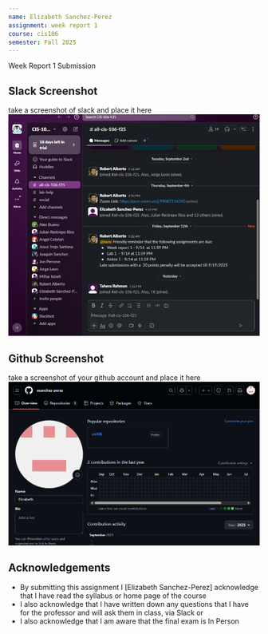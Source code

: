 ```yaml
---
name: Elizabeth Sanchez-Perez
assignment: week report 1
course: cis106
semester: Fall 2025
---
```


Week Report 1 Submission

## Slack Screenshot
take a screenshot of slack and place it here
![Slack screenshot](slacks.png)

## Github Screenshot
take a screenshot of your github account and place it here
![GitHub Screenshot](github.png)

## Acknowledgements
* By submitting this assignment I [Elizabeth Sanchez-Perez] acknowledge that I have read the syllabus or home page of the course
* I also acknowledge that I have written down any questions that I have for the professor and will ask them in class, via Slack or 
* I also acknowledge that I am aware that the final exam is In Person
